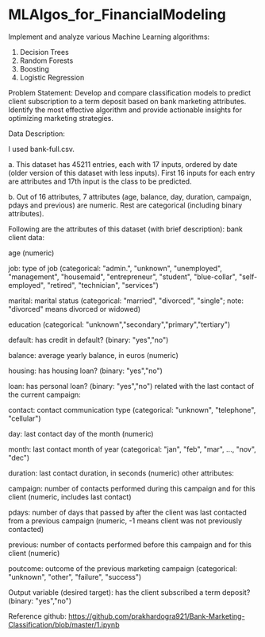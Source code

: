 # MLAlgos_for_FinancialModeling

Implement and analyze various Machine Learning algorithms: 

1. Decision Trees 
2. Random Forests 
3. Boosting 
4. Logistic Regression


Problem Statement: Develop and compare classification models to predict client subscription to a term deposit based on bank marketing attributes. Identify the most effective algorithm and provide actionable insights for optimizing marketing strategies.

Data Description:

I used bank-full.csv.

a. This dataset has 45211 entries, each with 17 inputs, ordered by date (older version of this dataset with less inputs). First 16 inputs for each entry are attributes and 17th input is the class to be predicted.

b. Out of 16 attributes, 7 attributes (age, balance, day, duration, campaign, pdays and previous) are numeric. Rest are categorical (including binary attributes).

Following are the attributes of this dataset (with brief description): bank client data:

age (numeric)

job: type of job (categorical: "admin.", "unknown", "unemployed", "management", "housemaid", "entrepreneur", "student", "blue-collar", "self-employed", "retired", "technician", "services")

marital: marital status (categorical: "married", "divorced", "single"; note: "divorced" means divorced or widowed)

education (categorical: "unknown","secondary","primary","tertiary")

default: has credit in default? (binary: "yes","no")

balance: average yearly balance, in euros (numeric)

housing: has housing loan? (binary: "yes","no")

loan: has personal loan? (binary: "yes","no") related with the last contact of the current campaign:

contact: contact communication type (categorical: "unknown", "telephone", "cellular")

day: last contact day of the month (numeric)

month: last contact month of year (categorical: "jan", "feb", "mar", ..., "nov", "dec")

duration: last contact duration, in seconds (numeric) other attributes:

campaign: number of contacts performed during this campaign and for this client (numeric, includes last contact)

pdays: number of days that passed by after the client was last contacted from a previous campaign (numeric, -1 means client was not previously contacted)

previous: number of contacts performed before this campaign and for this client (numeric)

poutcome: outcome of the previous marketing campaign (categorical: "unknown", "other", "failure", "success") 

Output variable (desired target): has the client subscribed a term deposit? (binary: "yes","no")


Reference github: https://github.com/prakhardogra921/Bank-Marketing-Classification/blob/master/1.ipynb
